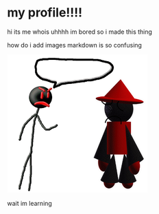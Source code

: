 # my profile!!!!

hi its me whois uhhhh im bored so i made this thing

how do i add images markdown is so confusing

![fuck you expunged](https://github.com/whoisitlolxd/whoisitlolxd/blob/main/you%20are%20a%20bitch%20TEMPLAte.png)

wait im learning
